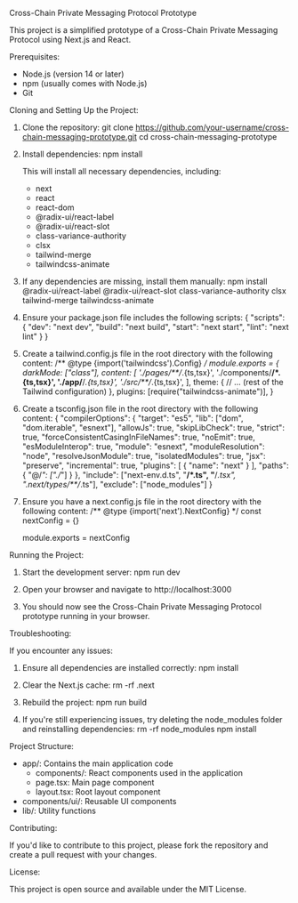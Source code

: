 Cross-Chain Private Messaging Protocol Prototype

This project is a simplified prototype of a Cross-Chain Private Messaging Protocol using Next.js and React.

Prerequisites:
- Node.js (version 14 or later)
- npm (usually comes with Node.js)
- Git

Cloning and Setting Up the Project:

1. Clone the repository:
   git clone https://github.com/your-username/cross-chain-messaging-prototype.git
   cd cross-chain-messaging-prototype

2. Install dependencies:
   npm install

   This will install all necessary dependencies, including:
   - next
   - react
   - react-dom
   - @radix-ui/react-label
   - @radix-ui/react-slot
   - class-variance-authority
   - clsx
   - tailwind-merge
   - tailwindcss-animate

3. If any dependencies are missing, install them manually:
   npm install @radix-ui/react-label @radix-ui/react-slot class-variance-authority clsx tailwind-merge tailwindcss-animate

4. Ensure your package.json file includes the following scripts:
   {
     "scripts": {
       "dev": "next dev",
       "build": "next build",
       "start": "next start",
       "lint": "next lint"
     }
   }

5. Create a tailwind.config.js file in the root directory with the following content:
   /** @type {import('tailwindcss').Config} */
   module.exports = {
     darkMode: ["class"],
     content: [
       './pages/**/*.{ts,tsx}',
       './components/**/*.{ts,tsx}',
       './app/**/*.{ts,tsx}',
       './src/**/*.{ts,tsx}',
     ],
     theme: {
       // ... (rest of the Tailwind configuration)
     },
     plugins: [require("tailwindcss-animate")],
   }

6. Create a tsconfig.json file in the root directory with the following content:
   {
     "compilerOptions": {
       "target": "es5",
       "lib": ["dom", "dom.iterable", "esnext"],
       "allowJs": true,
       "skipLibCheck": true,
       "strict": true,
       "forceConsistentCasingInFileNames": true,
       "noEmit": true,
       "esModuleInterop": true,
       "module": "esnext",
       "moduleResolution": "node",
       "resolveJsonModule": true,
       "isolatedModules": true,
       "jsx": "preserve",
       "incremental": true,
       "plugins": [
         {
           "name": "next"
         }
       ],
       "paths": {
         "@/*": ["./*"]
       }
     },
     "include": ["next-env.d.ts", "**/*.ts", "**/*.tsx", ".next/types/**/*.ts"],
     "exclude": ["node_modules"]
   }

7. Ensure you have a next.config.js file in the root directory with the following content:
   /** @type {import('next').NextConfig} */
   const nextConfig = {}
   
   module.exports = nextConfig

Running the Project:

1. Start the development server:
   npm run dev

2. Open your browser and navigate to http://localhost:3000

3. You should now see the Cross-Chain Private Messaging Protocol prototype running in your browser.

Troubleshooting:

If you encounter any issues:

1. Ensure all dependencies are installed correctly:
   npm install

2. Clear the Next.js cache:
   rm -rf .next

3. Rebuild the project:
   npm run build

4. If you're still experiencing issues, try deleting the node_modules folder and reinstalling dependencies:
   rm -rf node_modules
   npm install

Project Structure:

- app/: Contains the main application code
  - components/: React components used in the application
  - page.tsx: Main page component
  - layout.tsx: Root layout component
- components/ui/: Reusable UI components
- lib/: Utility functions

Contributing:

If you'd like to contribute to this project, please fork the repository and create a pull request with your changes.

License:

This project is open source and available under the MIT License.
